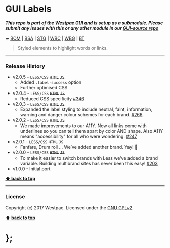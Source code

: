 GUI Labels
==========

***This repo is part of the [Westpac GUI](http://gel.westpacgroup.com.au/GUI/) and is setup as a submodule. Please submit any issues with this or any other
module in our [GUI-source repo](https://github.com/WestpacCXTeam/GUI-source/issues)***

➠
[BOM](http://westpaccxteam.github.io/GUI-labels/tests/BOM/) |
[BSA](http://westpaccxteam.github.io/GUI-labels/tests/BSA/) |
[STG](http://westpaccxteam.github.io/GUI-labels/tests/STG/) |
[WBC](http://westpaccxteam.github.io/GUI-labels/tests/WBC/) |
[WBG](http://westpaccxteam.github.io/GUI-labels/tests/WBG/) |
[BT](http://westpaccxteam.github.io/GUI-labels/tests/BT/)

> Styled elements to highlight words or links.

----------------------------------------------------------------------------------------------------------------------------------------------------------------


### Release History

* v2.0.5 - `LESS/CSS` ~~`HTML`~~ ~~`JS`~~
	* Added `.label-success` option
  * Further optimised CSS 
* v2.0.4 - `LESS/CSS` ~~`HTML`~~ ~~`JS`~~
	* Reduced CSS specificity
    [#346](https://github.com/WestpacCXTeam/GUI-source/issues/346)
* v2.0.3 - `LESS/CSS` ~~`HTML`~~ ~~`JS`~~
	* Expanded the label styling to include neutral, faint, information, warning and danger colour schemes for each brand.
		[#266](https://github.com/WestpacCXTeam/GUI-source/issues/266)
* v2.0.2 - `LESS/CSS` ~~`HTML`~~ ~~`JS`~~
	* We made improvements to our A11Y. Now all links come with underlines so you can tell them apart by color AND shape. Also A11Y means "accessibility" for all
		who were wondering.
		[#247](https://github.com/WestpacCXTeam/GUI-source/issues/247)
* v2.0.1 - `LESS/CSS` ~~`HTML`~~ ~~`JS`~~
	* Fanfare, Drum roll … We’ve added another brand. Yay! :clap:
* v2.0.0 - `LESS/CSS` ~~`HTML`~~ ~~`JS`~~
	* To make it easier to switch brands with Less we’ve added a brand variable. Building multibrand sites has never been this easy!
		[#203](https://github.com/WestpacCXTeam/GUI-source/issues/203)
* v1.0.0 - Initial port

**[⬆ back to top](#content)**


----------------------------------------------------------------------------------------------------------------------------------------------------------------


### License

Copyright (c) 2017 Westpac. Licensed under the [GNU GPLv2](https://raw.githubusercontent.com/WestpacCXTeam/GUI-labels/master/LICENSE).

**[⬆ back to top](#content)**

# };